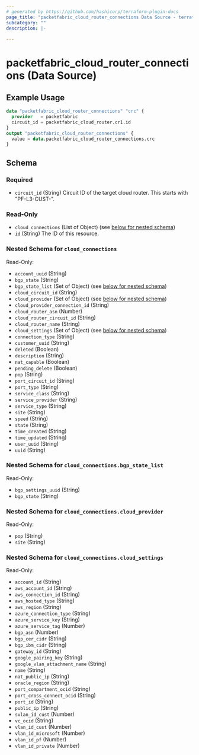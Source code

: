 ```yaml
---
# generated by https://github.com/hashicorp/terraform-plugin-docs
page_title: "packetfabric_cloud_router_connections Data Source - terraform-provider-packetfabric"
subcategory: ""
description: |-
  
---
```


# packetfabric_cloud_router_connections (Data Source)



## Example Usage

```terraform
data "packetfabric_cloud_router_connections" "crc" {
  provider   = packetfabric
  circuit_id = packetfabric_cloud_router.cr1.id
}
output "packetfabric_cloud_router_connections" {
  value = data.packetfabric_cloud_router_connections.crc
}
```

<!-- schema generated by tfplugindocs -->
## Schema

### Required

- `circuit_id` (String) Circuit ID of the target cloud router. This starts with "PF-L3-CUST-".

### Read-Only

- `cloud_connections` (List of Object) (see [below for nested schema](#nestedatt--cloud_connections))
- `id` (String) The ID of this resource.

<a id="nestedatt--cloud_connections"></a>
### Nested Schema for `cloud_connections`

Read-Only:

- `account_uuid` (String)
- `bgp_state` (String)
- `bgp_state_list` (Set of Object) (see [below for nested schema](#nestedobjatt--cloud_connections--bgp_state_list))
- `cloud_circuit_id` (String)
- `cloud_provider` (Set of Object) (see [below for nested schema](#nestedobjatt--cloud_connections--cloud_provider))
- `cloud_provider_connection_id` (String)
- `cloud_router_asn` (Number)
- `cloud_router_circuit_id` (String)
- `cloud_router_name` (String)
- `cloud_settings` (Set of Object) (see [below for nested schema](#nestedobjatt--cloud_connections--cloud_settings))
- `connection_type` (String)
- `customer_uuid` (String)
- `deleted` (Boolean)
- `description` (String)
- `nat_capable` (Boolean)
- `pending_delete` (Boolean)
- `pop` (String)
- `port_circuit_id` (String)
- `port_type` (String)
- `service_class` (String)
- `service_provider` (String)
- `service_type` (String)
- `site` (String)
- `speed` (String)
- `state` (String)
- `time_created` (String)
- `time_updated` (String)
- `user_uuid` (String)
- `uuid` (String)

<a id="nestedobjatt--cloud_connections--bgp_state_list"></a>
### Nested Schema for `cloud_connections.bgp_state_list`

Read-Only:

- `bgp_settings_uuid` (String)
- `bgp_state` (String)


<a id="nestedobjatt--cloud_connections--cloud_provider"></a>
### Nested Schema for `cloud_connections.cloud_provider`

Read-Only:

- `pop` (String)
- `site` (String)


<a id="nestedobjatt--cloud_connections--cloud_settings"></a>
### Nested Schema for `cloud_connections.cloud_settings`

Read-Only:

- `account_id` (String)
- `aws_account_id` (String)
- `aws_connection_id` (String)
- `aws_hosted_type` (String)
- `aws_region` (String)
- `azure_connection_type` (String)
- `azure_service_key` (String)
- `azure_service_tag` (Number)
- `bgp_asn` (Number)
- `bgp_cer_cidr` (String)
- `bgp_ibm_cidr` (String)
- `gateway_id` (String)
- `google_pairing_key` (String)
- `google_vlan_attachment_name` (String)
- `name` (String)
- `nat_public_ip` (String)
- `oracle_region` (String)
- `port_compartment_ocid` (String)
- `port_cross_connect_ocid` (String)
- `port_id` (String)
- `public_ip` (String)
- `svlan_id_cust` (Number)
- `vc_ocid` (String)
- `vlan_id_cust` (Number)
- `vlan_id_microsoft` (Number)
- `vlan_id_pf` (Number)
- `vlan_id_private` (Number)



